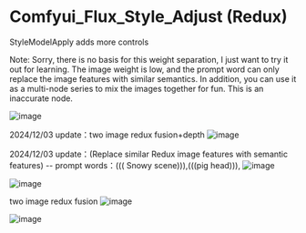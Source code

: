 # Comfyui_Flux_Style_Adjust (Redux)
StyleModelApply adds more controls

Note: Sorry, there is no basis for this weight separation, I just want to try it out for learning. 
The image weight is low, and the prompt word can only replace the image features with similar semantics. 
In addition, you can use it as a multi-node series to mix the images together for fun.
This is an inaccurate node.

![image](https://github.com/user-attachments/assets/12fa2fb0-873c-4ca2-a53a-a417eb342c20)

2024/12/03 update：two image redux fusion+depth
![image](https://github.com/user-attachments/assets/5cff3165-05c3-47b0-816b-8ff644e0e83f)

2024/12/03 update：(Replace similar Redux image features with semantic features)
--  prompt words：((( Snowy scene))),(((pig head))),
![image](https://github.com/user-attachments/assets/30d7655d-77c8-4b59-bfcc-c5e25c79dfdc)

![image](https://github.com/user-attachments/assets/36a37758-b7f7-4dd4-8934-c67609875879)

two image redux fusion
![image](https://github.com/user-attachments/assets/29834407-01ce-4240-aabb-7dfea0a71e69)

![image](https://github.com/user-attachments/assets/ebfce090-fd92-4d25-b5a9-e4da8212a256)
